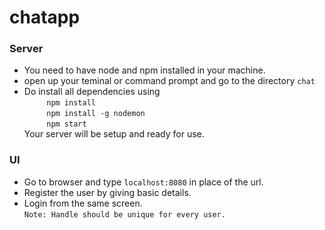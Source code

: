 # chatapp
### Server
* You need to have node and npm installed in your machine.
* open up your teminal or command prompt and go to the directory `chat`
* Do install all dependencies using  
   &nbsp;&nbsp;&nbsp;&nbsp;&nbsp;&nbsp;&nbsp;&nbsp;&nbsp;`npm install`  
   &nbsp;&nbsp;&nbsp;&nbsp;&nbsp;&nbsp;&nbsp;&nbsp;&nbsp;`npm install -g nodemon`  
    &nbsp;&nbsp;&nbsp;&nbsp;&nbsp;&nbsp;&nbsp;&nbsp;&nbsp;`npm start`  
Your server will be setup and ready for use.

### UI
* Go to browser and type `localhost:8080` in place of the url.
* Register the user by giving basic details.
* Login from the same screen.  
`Note: Handle should be unique for every user.`
